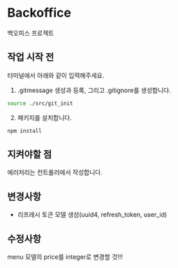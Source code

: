 # Backoffice

백오피스 프로젝트

## 작업 시작 전

터미널에서 아래와 같이 입력해주세요.

1. .gitmessage 생성과 등록, 그리고 .gitignore를 생성합니다.

```zsh
source ./src/git_init
```

2. 패키지를 설치합니다.

```zsh
npm install
```

## 지켜야할 점

에러처리는 컨트롤러에서 작성합니다.

## 변경사항
- 리프레시 토큰 모델 생성(uuid4, refresh_token, user_id)

## 수정사항
menu 모델의 price를 integer로 변경할 것!!!